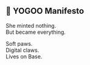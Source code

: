 ## 🐾 YOGOO Manifesto

She minted nothing.  
But became everything.

Soft paws.  
Digital claws.  
Lives on Base.
